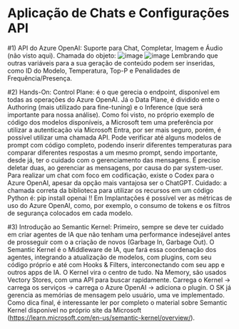 # Aplicação de Chats e Configurações API

#1) API do Azure OpenAI: Suporte para Chat, Completar, Imagem e Áudio (não visto aqui). Chamada do objeto:
![image](https://github.com/user-attachments/assets/412b77c2-c47d-4469-8efd-d85f36d5fb94)
![image](https://github.com/user-attachments/assets/190d1e25-0df1-4186-b4a1-17d9f945a9ae)
Lembrando que outras variáveis para a sua geração de conteúdo podem ser inseridas, como ID do Modelo, Temperatura, Top-P e Penalidades de Frequência/Presença.

#2) Hands-On: Control Plane: é o que gerecia o endpoint, disponível em todas as operações do Azure OpenAI. Já o Data Plane, é dividido ente o Authoring (mais utilizado para fine-tuning) e o Inference (que será importante para nossa análise). Como foi visto, no próprio exemplo de código dos modelos disponíveis, a Microsoft tem uma preferência por utilizar a autenticação via Microsoft Entra, por ser mais seguro, porém, é possível utilizar uma chamada API. Pode verificar até alguns modelos de prompt com código completo, podendo inserir diferentes temperaturas para comparar diferentes respostas a um mesmo prompt, sendo importante, desde já, ter o cuidado com o gerenciamento das mensagens. É preciso deletar duas, ao gerenciar as mensagens, por causa do par system-user. Para realizar um chat com foco em codificação, existe o Codex para o Azure OpenAI, apesar da opção mais vantajosa ser o ChatGPT. Cuidado: a chamada correta da biblioteca para utilizar os recursos em um código Python é: pip install openai !! Em Implantações é possível ver as métricas de uso do Azure OpenAI, como, por exemplo, o consumo de tokens e os filtros de segurança colocados em cada modelo.

#3) Introdução ao Semantic Kernel: Primeiro, sempre se deve ter cuidado em criar agentes de IA que não tenham uma performance indesejável antes de prosseguir com o a criação de novos (Garbage In, Garbage Out). O Semantic Kernel é o Middleware de IA, que fará essa coordenação dos agentes, integrando a atualização de modelos, com plugins, com seu código próprio e até com Hooks & Filters, interconectando com seu app e outros apps de IA. O Kernel vira o centro de tudo. Na Memory, são usados Vectory Stores, com uma API para buscar rapidamente. Carrega o Kernel -> carrega os serviços -> carrega o Azure OpenAI -> adiciona o plugin. O SK já gerencia as memórias de mensagem pelo usuário, uma ve implementado. Como dica final, é interessante ler por completo o material sobre Semantic Kernel disponível no próprio site da Microsoft (https://learn.microsoft.com/en-us/semantic-kernel/overview/).
